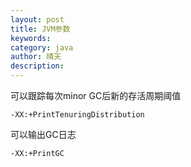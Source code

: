 ```yaml
---
layout: post
title: JVM参数
keywords: 
category: java
author: 晴天
description:
---
```


可以跟踪每次minor GC后新的存活周期阈值

```
-XX:+PrintTenuringDistribution
```

可以输出GC日志

```
-XX:+PrintGC
```

